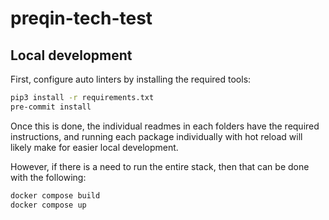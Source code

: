 # preqin-tech-test

## Local development

First, configure auto linters by installing the required tools:

```bash
pip3 install -r requirements.txt
pre-commit install
```

Once this is done, the individual readmes in each folders have the required instructions, and running each package individually with hot reload will likely make for easier local development.

However, if there is a need to run the entire stack, then that can be done with the following:

```bash
docker compose build
docker compose up
```
